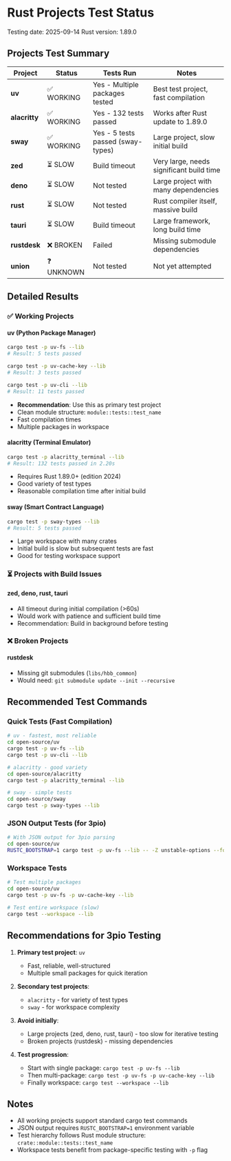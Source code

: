 # Rust Projects Test Status

Testing date: 2025-09-14
Rust version: 1.89.0

## Projects Test Summary

| Project | Status | Tests Run | Notes |
|---------|--------|-----------|-------|
| **uv** | ✅ WORKING | Yes - Multiple packages tested | Best test project, fast compilation |
| **alacritty** | ✅ WORKING | Yes - 132 tests passed | Works after Rust update to 1.89.0 |
| **sway** | ✅ WORKING | Yes - 5 tests passed (sway-types) | Large project, slow initial build |
| **zed** | ⏳ SLOW | Build timeout | Very large, needs significant build time |
| **deno** | ⏳ SLOW | Not tested | Large project with many dependencies |
| **rust** | ⏳ SLOW | Not tested | Rust compiler itself, massive build |
| **tauri** | ⏳ SLOW | Build timeout | Large framework, long build time |
| **rustdesk** | ❌ BROKEN | Failed | Missing submodule dependencies |
| **union** | ❓ UNKNOWN | Not tested | Not yet attempted |

## Detailed Results

### ✅ Working Projects

#### uv (Python Package Manager)
```bash
cargo test -p uv-fs --lib
# Result: 5 tests passed

cargo test -p uv-cache-key --lib
# Result: 3 tests passed

cargo test -p uv-cli --lib
# Result: 11 tests passed
```
- **Recommendation**: Use this as primary test project
- Clean module structure: `module::tests::test_name`
- Fast compilation times
- Multiple packages in workspace

#### alacritty (Terminal Emulator)
```bash
cargo test -p alacritty_terminal --lib
# Result: 132 tests passed in 2.20s
```
- Requires Rust 1.89.0+ (edition 2024)
- Good variety of test types
- Reasonable compilation time after initial build

#### sway (Smart Contract Language)
```bash
cargo test -p sway-types --lib
# Result: 5 tests passed
```
- Large workspace with many crates
- Initial build is slow but subsequent tests are fast
- Good for testing workspace support

### ⏳ Projects with Build Issues

#### zed, deno, rust, tauri
- All timeout during initial compilation (>60s)
- Would work with patience and sufficient build time
- Recommendation: Build in background before testing

### ❌ Broken Projects

#### rustdesk
- Missing git submodules (`libs/hbb_common`)
- Would need: `git submodule update --init --recursive`

## Recommended Test Commands

### Quick Tests (Fast Compilation)
```bash
# uv - fastest, most reliable
cd open-source/uv
cargo test -p uv-fs --lib
cargo test -p uv-cli --lib

# alacritty - good variety
cd open-source/alacritty
cargo test -p alacritty_terminal --lib

# sway - simple tests
cd open-source/sway
cargo test -p sway-types --lib
```

### JSON Output Tests (for 3pio)
```bash
# With JSON output for 3pio parsing
cd open-source/uv
RUSTC_BOOTSTRAP=1 cargo test -p uv-fs --lib -- -Z unstable-options --format json
```

### Workspace Tests
```bash
# Test multiple packages
cd open-source/uv
cargo test -p uv-fs -p uv-cache-key --lib

# Test entire workspace (slow)
cargo test --workspace --lib
```

## Recommendations for 3pio Testing

1. **Primary test project**: `uv`
   - Fast, reliable, well-structured
   - Multiple small packages for quick iteration

2. **Secondary test projects**:
   - `alacritty` - for variety of test types
   - `sway` - for workspace complexity

3. **Avoid initially**:
   - Large projects (zed, deno, rust, tauri) - too slow for iterative testing
   - Broken projects (rustdesk) - missing dependencies

4. **Test progression**:
   - Start with single package: `cargo test -p uv-fs --lib`
   - Then multi-package: `cargo test -p uv-fs -p uv-cache-key --lib`
   - Finally workspace: `cargo test --workspace --lib`

## Notes

- All working projects support standard cargo test commands
- JSON output requires `RUSTC_BOOTSTRAP=1` environment variable
- Test hierarchy follows Rust module structure: `crate::module::tests::test_name`
- Workspace tests benefit from package-specific testing with `-p` flag